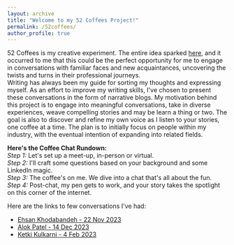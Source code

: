 ```yaml
---
layout: archive
title: "Welcome to my 52 Coffees Project!"
permalink: /52coffees/
author_profile: true
---
```


52 Coffees is my creative experiment. The entire idea sparked [here](http://www.fiftycoffees.com/coffees), and it occurred to me that this could be the perfect opportunity for me to engage in conversations with familiar faces and new acquaintances, uncovering the twists and turns in their professional journeys. <br>
Writing has always been my guide for sorting my thoughts and expressing myself. As an effort to improve my writing skills, I've chosen to present these conversations in the form of narrative blogs. My motivation behind this project is to engage into meaningful conversations, take in diverse experiences, weave compelling stories and may be learn a thing or two. The goal is also to discover and refine my own voice as I listen to your stories, one coffee at a time. The plan is to initially focus on people within my industry, with the eventual intention of expanding into related fields.

**Here's the Coffee Chat Rundown:**<br>
*Step 1:* Let's set up a meet-up, in-person or virtual. <br>
*Step 2:* I'll craft some questions based on your background and some LinkedIn magic.<br>
*Step 3:* The coffee's on me. We dive into a chat that's all about the fun.<br>
*Step 4:* Post-chat, my pen gets to work, and your story takes the spotlight on this corner of the internet.

Here are the links to few conversations I've had:
- [Ehsan Khodabandeh - 22 Nov 2023](../_posts/chat_1.md)
- [Alok Patel - 14 Dec 2023](../_posts/chat_2.md)
- [Ketki Kulkarni - 4 Feb 2023](../_posts/chat_3.md)
